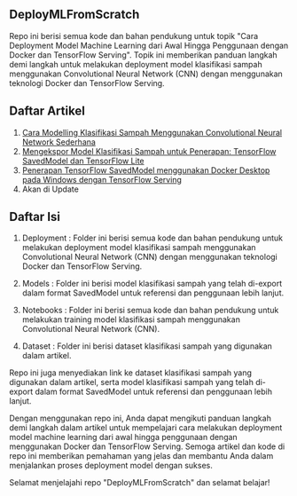 ## DeployMLFromScratch

Repo ini berisi semua kode dan bahan pendukung untuk topik "Cara Deployment Model Machine Learning dari Awal Hingga Penggunaan dengan Docker dan TensorFlow Serving". Topik ini memberikan panduan langkah demi langkah untuk melakukan deployment model klasifikasi sampah menggunakan Convolutional Neural Network (CNN) dengan menggunakan teknologi Docker dan TensorFlow Serving.

## Daftar Artikel
1. [Cara Modelling Klasifikasi Sampah Menggunakan Convolutional Neural Network Sederhana](https://medium.com/@ahmadzakariafathoni/cara-modelling-klasifikasi-sampah-menggunakan-convolutional-neural-network-sederhana-f483d69dc7dc)
2. [Mengekspor Model Klasifikasi Sampah untuk Penerapan: TensorFlow SavedModel dan TensorFlow Lite](https://medium.com/@ahmadzakariafathoni/mengekspor-model-klasifikasi-sampah-untuk-penerapan-tensorflow-savedmodel-onnx-dan-tensorflow-3390298b169b)
3. [Penerapan TensorFlow SavedModel menggunakan Docker Desktop pada Windows dengan TensorFlow Serving](https://medium.com/@ahmadzakariafathoni/penerapan-tensorflow-savedmodel-menggunakan-docker-desktop-pada-windows-dengan-tensorflow-serving-4c03252c2bbb)
4. Akan di Update

## Daftar Isi
1. Deployment : Folder ini berisi semua kode dan bahan pendukung untuk melakukan deployment model klasifikasi sampah menggunakan Convolutional Neural Network (CNN) dengan menggunakan teknologi Docker dan TensorFlow Serving.

2. Models : Folder ini berisi model klasifikasi sampah yang telah di-export dalam format SavedModel untuk referensi dan penggunaan lebih lanjut.

3. Notebooks : Folder ini berisi semua kode dan bahan pendukung untuk melakukan training model klasifikasi sampah menggunakan Convolutional Neural Network (CNN).

4. Dataset : Folder ini berisi dataset klasifikasi sampah yang digunakan dalam artikel.

Repo ini juga menyediakan link ke dataset klasifikasi sampah yang digunakan dalam artikel, serta model klasifikasi sampah yang telah di-export dalam format SavedModel untuk referensi dan penggunaan lebih lanjut.

Dengan menggunakan repo ini, Anda dapat mengikuti panduan langkah demi langkah dalam artikel untuk mempelajari cara melakukan deployment model machine learning dari awal hingga penggunaan dengan menggunakan Docker dan TensorFlow Serving. Semoga artikel dan kode di repo ini memberikan pemahaman yang jelas dan membantu Anda dalam menjalankan proses deployment model dengan sukses.

Selamat menjelajahi repo "DeployMLFromScratch" dan selamat belajar!
